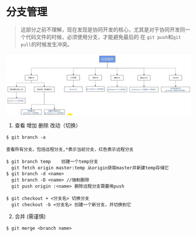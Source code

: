 # 分支管理
> 这部分之前不理解，现在发现是协同开发的核心，尤其是对于协同开发同一个代码文件的时候，必须使用分支，才能避免最后的 在 ```git push```和```git pull```的时候发生冲突。

![](images/2024-02-27-16-02-14.png)


1. 查看 增加 删除 改动（切换）
```shell
$ git branch -a   

查看所有分支，包括远程分支,*表示当前分支，红色表示远程分支

$ git branch temp    创建一个temp分支 
  git fetch origin master:temp 从origin获取master并新建temp存储它 
$ git branch -d <name>
  git branch -D <name> //强制删除
  git push origin :<name> 删除远程分支需要用push 

$ git checkout + <分支名> 切换分支
  git checkout -b <分支名> 创建一个新分支，并切换到它
``` 
2. 合并 (需谨慎)
```shell
$ git merge <branch name>
```